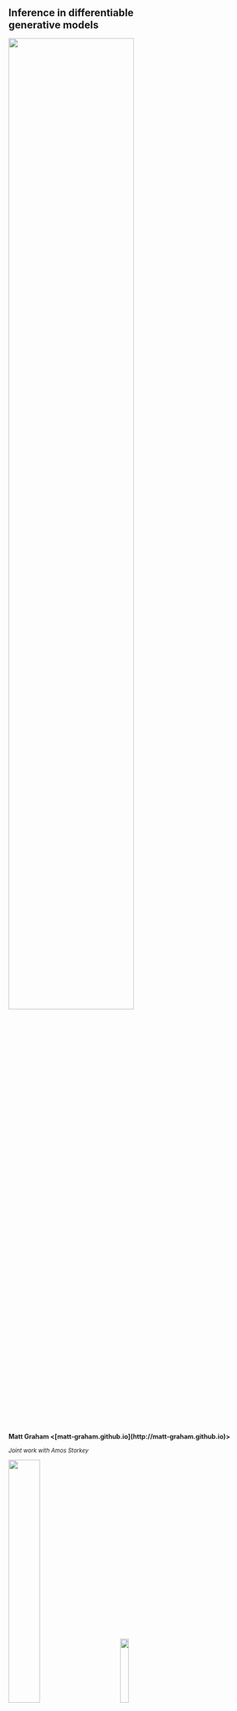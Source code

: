 
<h1 class='title-heading' style='font-size:140%;'>
  Inference in differentiable <br /> generative models
</h1>

<img src='images/title-image-v2.svg' width='70%'
 style='background: none; border: none; box-shadow: none;' />

<p style='font-size: 90%; font-weight: bold;'>
  Matt Graham &lt;[matt-graham.github.io](http://matt-graham.github.io)&gt;
</p>

<p style='font-size: 80%; font-style: italic;'>
  Joint work with Amos Storkey
</p>

<img width='35%' src='images/informatics-logo.svg' style='margin-right: 20px;' />
<img width='18%' src='images/nus-logo.svg' style='margin-left: 20px;' />


---

### Problem description and notation

<div class="fragment" data-fragment-index="0">

*Given:* Probabilistic model of

<p>
    $\observed{\rvct{x}}$ <span class="observed">: observed variables $\in \observed{\set{X}}$,</span>
</p>
<p>
    $\latent{\rvct{z}}$ <span class="latent">: latent variables $\in \latent{\set{Z}}$.</span>
</p>

</div>

<p class="fragment" data-fragment-index="2">
  *Task:* estimate conditional expectations
</p>

$$\expc{\,f(\latent{\rvct{z}}) \gvn \observed{\rvct{x} = \obs{\vct{x}}}}.$$ <!-- .element: class="fragment" data-fragment-index="2" -->

---

### Probabilistic model specification

<div>

<div class='third-column fragment' data-fragment-index='1' style='width: 24%;'>
<p>*Factor graph*</p>

<div class='img-row'>
<img src='images/directed-generative-model-factor-graph.svg' height='250px' />
</div>

\begin{align}
  \latent{\rvct{z}} &\sim \pden{\latent{\rvct{z}}}\\\\
  \observed{\rvct{x}} \gvn \latent{\rvct{z}}  &\sim
  \pden{\observed{\rvct{x}}|\latent{\rvct{z}}}
\end{align}
</div>

<div class='third-column fragment' data-markdown data-fragment-index='2' style='width: 44%;'>
<p>*Probabilistic program*</p>

<pre style='overflow: hidden;'>
<code data-trim data-noescape> 
def generate_z(rng):
    # ...
    return z
   
def generate_x_gvn_z(rng, z):
    # ...
    return x
  
def generate_x(rng):
    z = generate_z(rng)
    x = generate_x_gvn_z(
            rng, z)
    return x
</code>
</pre>

</div>

<div class='third-column fragment' data-fragment-index='3' style='width: 32%;'>
<p>*Computation graph*</p>

<div class='img-row'>
<img src='images/directed-generative-model-computation-graph.svg' height='250px' />
</div>

\begin{align}
  \latent{\rvct{z}} &= \vctfunc{g}\_{\latent{\rvct{z}}}(\input{\rvct{u}\_1})\\\\
  \observed{\rvct{x}} &= \vctfunc{g}\_{\observed{\rvct{x}}|\latent{\rvct{z}}}(\input{\rvct{u}\_2},\, \latent{\rvct{z}})
\end{align}
</div>

<div style='clear: both;'></div>

</div>

---

### Generative models

A generative model can be expressed in the form

$$
  \input{\rvct{u}} \sim \pden{\input{\rvct{u}}}
  \qquad
  \latent{\rvct{z}} = \vctfunc{g}\_{\latent{\rvct{z}}}(\input{\rvct{u}})
  \qquad
  \observed{\rvct{x}} = \vctfunc{g}\_{\observed{\rvct{x}}}(\input{\rvct{u}})
$$

$$
 \input{\rvct{u}} = (\input{\rvct{u}\_1}, \input{\rvct{u}\_2}) \qquad
 \vctfunc{g}\_{\observed{\rvct{x}}}(\input{\rvct{u}}) = \vctfunc{g}\_{\observed{\rvct{x}}|\latent{\rvct{z}}}(\input{\rvct{u}\_2}, \vctfunc{g}\_{\latent{\rvct{z}}}(\input{\rvct{u}\_1}))
$$<!-- .element: class="fragment current-visible" data-fragment-index="1" -->

Often $\pden{\observed{\rvct{x}},\latent{\rvct{z}}}$ not explicitly defined. How to perform inference? <!-- .element: class="fragment" data-fragment-index="2" -->

---

### Differentiable generative models

<img src='images/title-image-v2.svg' width='65%' />

Concentrate on restricted case where

  * variables real-valued: $\input{\set{U}} \subseteq \reals^{D\_{\input{\rvct{u}}}}$, $\observed{\set{X}} \subseteq \reals^{D\_{\observed{\rvct{x}}}}$, $\latent{\set{Z}} \subseteq \reals^{D\_{\latent{\rvct{z}}}}$, <!-- .element: class="fragment" data-fragment-index="1" -->
  * input density $\pden{\input{\rvct{u}}}$ defined wrt Lebesgue measure on $\input{\set{U}}$, <!-- .element: class="fragment" data-fragment-index="2" -->
  * input density gradient $\pd{\pden{\input{\rvct{u}}}}{\input{\vct{u}}}$ exists almost everywhere, <!-- .element: class="fragment" data-fragment-index="3" -->
  * generator Jacobian $\pd{\vctfunc{g}\_{\observed{\rvct{x}}}}{\input{\vct{u}}}$ exists almost everywhere. <!-- .element: class="fragment" data-fragment-index="4" -->

---

<!-- .slide: data-transition="none" -->
<h3 style='font-size: 120%;'>Inference in generative models?</h3>

<img src='images/abc-in-input-space-1-v2.svg' width='100%' />

----

<!-- .slide: data-transition="none" -->
<h3 style='font-size: 120%;'> Approximate Bayesian Computation (ABC) </h3>

<img src='images/abc-in-input-space-epsilon-1e-01-v2.svg' width='100%' />

----

<!-- .slide: data-transition="none" -->
<h3 style='font-size: 120%;'> Approximate Bayesian Computation (ABC) </h3>

<img src='images/abc-in-input-space-epsilon-5e-02-v2.svg' width='100%' />

----

<!-- .slide: data-transition="none" -->
<h3 style='font-size: 120%;'> Approximate Bayesian Computation (ABC) </h3>

<img src='images/abc-in-input-space-epsilon-3e-02-v2.svg' width='100%' />

---

<!-- .slide: data-transition="none" -->
### $\epsilon \to 0$ : conditioning as a constraint

<img  src='images/abc-in-input-space-exact-constraint-v3.svg' width='80%' />

Exactly conditioning on observations restricts inputs to a manifold embedded in input space

$$
  \vctfunc{g}\_{\observed{\rvct{x}}}^{-1}(\observed{\obs{\vct{x}}}) = \lbr \input{\vct{u}} \in \input{\set{U}} : \vctfunc{g}\_{\observed{\rvct{x}}}(\input{\vct{u}}) = \observed{\vct{x}} \rbr.
$$

----

### Asymptotically exact inference

<div class="fragment" data-fragment-index="1">
Conditional expectations are integrals over $\vctfunc{g}\_{\observed{\rvct{x}}}^{-1}(\observed{\obs{\vct{x}}})$

<div style='padding-top:10px'>
\begin{equation}
  \expc{\,f(\latent{\rvct{z}}) \gvn \observed{\rvct{x} = \vct{x}}} = \\\\
  \frac{1}{C}
  \int\_{\vctfunc{g}\_{\observed{\rvct{x}}}^{-1}(\observed{\vct{x}})}
    f \circ \vctfunc{g}\_{\latent{\rvct{z}}}(\input{\vct{u}})\,
    \left|
      \pd{\vctfunc{g}\_{\observed{\rvct{x}}}}{\input{\vct{u}}}
      \pd{\vctfunc{g}\_{\observed{\rvct{x}}}}{\input{\vct{u}}}^{\rm{T}}
    \right|^{-\frac{1}{2}}\hspace{-0.2em}
    \pden{\input{\rvct{u}}}(\input{\vct{u}})\,
  \mathcal{H}^{D\_{\input{\rvct{u}}}-D\_{\observed{\rvct{x}}}}\lpa\dr\input{\vct{u}}\rpa
\end{equation}
<br />
with $\mathcal{H}^{D\_{\input{\rvct{u}}}-D\_{\observed{\rvct{x}}}}$ the Hausdorff measure on $\vctfunc{g}\_{\observed{\rvct{x}}}^{-1}(\observed{\obs{\vct{x}}})$.
</div>

<small style='font-size: 80%;'>(Diaconis, Holmes & Shahshahani; 2013)</small>
</div>

----

### Asymptotically exact inference

Sample states of a Markov chain $\lbr \input{\vct{u}^{(s)}} \rbr_{s=1}^S$ such that:

<p class="fragment" data-fragment-index="1"> the chain is restricted to $\vctfunc{g}\_{\observed{\rvct{x}}}^{-1}(\observed{\obs{\vct{x}}})$, </p>

<p class="fragment" data-fragment-index="2">
  and its stationary distribution has density wrt $\mathcal{H}^{D\_{\input{\rvct{u}}}-D\_{\observed{\rvct{x}}}}$ $\pi(\input{\vct{u}}) = 
    \left|
      \pd{\vctfunc{g}\_{\observed{\rvct{x}}}}{\input{\vct{u}}}
      \pd{\vctfunc{g}\_{\observed{\rvct{x}}}}{\input{\vct{u}}}\tr
    \right|^{-\frac{1}{2}}\,
    \pden{\input{\rvct{u}}}(\input{\vct{u}}) $,
</p>

<div class="fragment" data-fragment-index="3">
then we can calculate consistent estimators

$$
  \expc{\,f(\latent{\rvct{z}}) \gvn \observed{\rvct{x} = \vct{x}}} =
  \lim\_{S \to \infty} \frac{1}{S} \sum\_{s=1}^S \lbr f \circ {\vctfunc{g}\_{\latent{\rvct{z}}}}\lpa\input{\vct{u}^{(s)}}\rpa \rbr.
$$
</div>

---

### Constrained Hamiltonian Monte Carlo <small>Hartmann and Schutte, 2005; Leli&egrave;vre, 2012; Brubaker et al. 2012</small>

Use simulated constrained Hamiltonian dynamic to propose moves on implicitly defined embedded manifold $\vctfunc{g}\_{\observed{\rvct{x}}}^{-1}(\observed{\obs{\vct{x}}})$. <!-- .element: class="fragment" data-fragment-index="1" -->

$$
  \td{\input{\vct{u}}}{t} = \vct{p}
  \qquad
  \td{\vct{p}}{t} = \pd{\log \pi}{\input{\vct{u}}} - \pd{\vctfunc{g}\_{\observed{\rvct{x}}}}{\input{\vct{u}}}\tr\vct{\lambda}
$$ <!-- .element: class="fragment" data-fragment-index="2" -->

subject to $\vctfunc{g}\_{\observed{\rvct{x}}}(\input{\vct{u}}) = \observed{\obs{\vct{x}}}$ and $\pd{\vctfunc{g}\_{\observed{\rvct{x}}}}{\input{\vct{u}}}\vct{p} = \vct{0}$. <!-- .element: class="fragment" data-fragment-index="2" -->

<p class="fragment" data-fragment-index="3">Integrators such as RATTLE <small style='font-size: 80%;' >(Andersen, 1983)</small> time-reversible and measure preserving <small style='font-size: 80%;' >(Leimkuhler and Skeel, 1994)</small>.</p>

----

### Constrained HMC in toy example

<video autoplay controls loop>
  <source data-src="images/chmc-animation-io-points.mp4" type="video/mp4" />
</video>

---

### Conclusions

  * Inference method for differentiable generative models.  <!-- .element: class="fragment" data-fragment-index="1" -->
  * Consider conditioning as constraint on inputs. <!-- .element: class="fragment" data-fragment-index="2" -->
  * Asymptotically exact alternative to ABC where applicable: tractable inference with $\epsilon \to 0$ and full observed data. <!-- .element: class="fragment" data-fragment-index="3" -->

---

## Thanks for listening.

<br />

Python code at <i class="fa fa-github fa-fw"></i> [git.io/dgm](http://git.io/dgm)

M. M. Graham and A. J. Storkey. Asymptotically exact inference in differentiable generative models.  
*Electronic Journal of Statistics*, 2017.  
[dx.doi.org/10.1214/17-EJS1340SI](http://dx.doi.org/10.1214/17-EJS1340SI)

Shorter *AISTATS* 2017 conference paper  <i class="ai ai-arxiv fa-fw"></i> [arxiv.org/abs/1605.07826](https://arxiv.org/abs/1605.07826)

---

<!-- .slide: style="font-size: 70%" -->

<h3 style='font-size: 200%;'>References</h3>

*  H. C. Andersen.
   RATTLE: A 'velocity' version of the SHAKE algorithm for molecular dynamics calculations.
   *Journal of Computational Physics.*, 1983.

*  M. A. Brubaker, M. Saelzmann, and R. Urtasun.
   A family of MCMC methods on implicitly defined manifolds.
   *AISTATS*, 2012.

*  P. Diaconis, S. Holmes and M. Shahshahani.
   Sampling from a Manifold.
   *Advances in Modern Statistical Theory and Applications*, 2013.

----

<!-- .slide: style="font-size: 70%" -->

<h3 style='font-size: 200%;'>References</h3>

*  C. Hartmann and C. Schutte.
   A constrained hybrid Monte Carlo algorithm and the problem of calculating the free energy in several variables.
   *ZAMM-Zeitschrift f&uuml;r Angewandte Mathematik*, 2005.


*  B. J. Leimkuhler and R. D. Skeel.
   Symplectic numerical integrators in constrained Hamiltonian systems.
   *Journal of Computational Physics*, 1994.

*  T. Leli&egrave;vre, M. Rousset and G. Stoltz.
   Langevin dynamics with constraints and computation of free energy differences.
   *Mathematics of Computation*, 2012.


----

<!-- .slide: style="font-size: 70%" -->

<h3 style='font-size: 200%;'>References</h3>

*  G. Deligiannidis, A. Doucet and M. K. Pitt. 
   The Correlated Pseudo-Marginal Method. 
   *arXiv pre-print*, 2015.
   
*  J. Dahlin, F. Lindsten, J. Kronander and T. B. Sch&ouml;n. 
   Accelerating pseudo-marginal Metropolis-Hastings by correlating auxiliary variables. 
   *arXiv pre-print*, 2015.

*  I. Murray and M. M. Graham. 
   Pseudo-marginal slice sampling. 
   *AISTATS*, 2016.

*  T. Leli&egrave;vre, M. Rousset and G. Stoltz. 
   Pseudo-Marginal Hamiltonian Monte Carlo. 
   *arXiv pre-print*, 2016.
